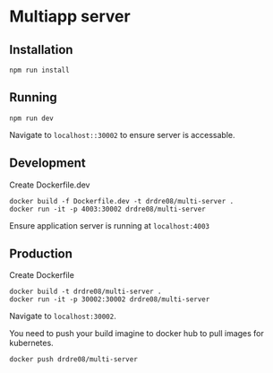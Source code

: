 # Multiapp server

## Installation
```
npm run install
```

## Running
```
npm run dev
```
Navigate to `localhost::30002` to ensure server is accessable.

## Development

Create Dockerfile.dev
```
docker build -f Dockerfile.dev -t drdre08/multi-server .
docker run -it -p 4003:30002 drdre08/multi-server
```
Ensure application server is running at `localhost:4003`

## Production

Create Dockerfile
```
docker build -t drdre08/multi-server .
docker run -it -p 30002:30002 drdre08/multi-server
```
Navigate to `localhost:30002`.

You need to push your build imagine to docker hub to pull images for kubernetes.
```
docker push drdre08/multi-server
```